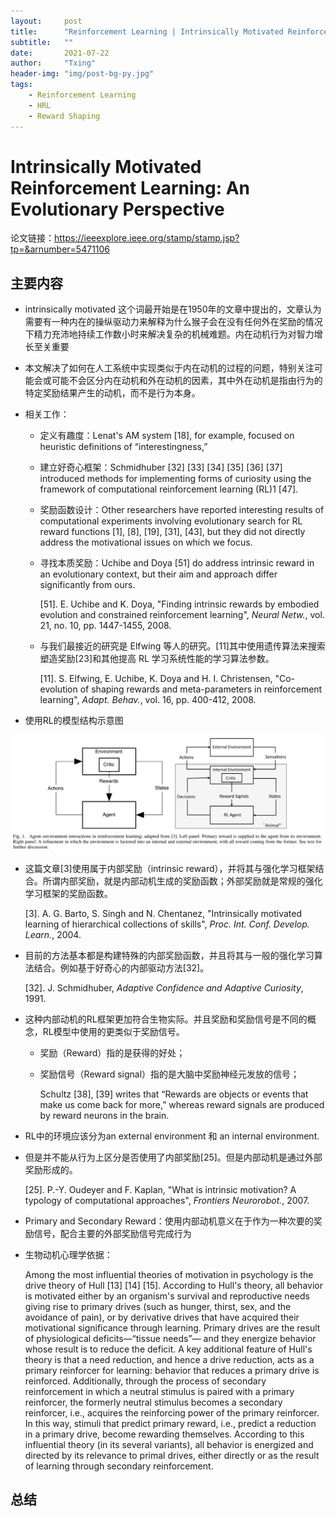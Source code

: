 ```yaml
---
layout:     post
title:      "Reinforcement Learning | Intrinsically Motivated Reinforcement Learning: An Evolutionary Perspective"
subtitle:   ""
date:       2021-07-22
author:     "Txing"
header-img: "img/post-bg-py.jpg"
tags:
    - Reinforcement Learning
    - HRL
    - Reward Shaping
---
```


# Intrinsically Motivated Reinforcement Learning: An Evolutionary Perspective

论文链接：https://ieeexplore.ieee.org/stamp/stamp.jsp?tp=&arnumber=5471106

## 主要内容

- intrinsically motivated 这个词最开始是在1950年的文章中提出的，文章认为需要有一种内在的操纵驱动力来解释为什么猴子会在没有任何外在奖励的情况下精力充沛地持续工作数小时来解决复杂的机械难题。内在动机行为对智力增长至关重要

- 本文解决了如何在人工系统中实现类似于内在动机的过程的问题，特别关注可能会或可能不会区分内在动机和外在动机的因素，其中外在动机是指由行为的特定奖励结果产生的动机，而不是行为本身。

- 相关工作：

  - 定义有趣度：Lenat's AM system [18], for example, focused on heuristic definitions of “interestingness,” 

  - 建立好奇心框架：Schmidhuber [32] [33] [34] [35] [36] [37] introduced methods for implementing forms of curiosity using the framework of computational reinforcement learning (RL)1 [47].

  - 奖励函数设计：Other researchers have reported interesting results of computational experiments involving evolutionary search for RL reward functions [1], [8], [19], [31], [43], but they did not directly address the motivational issues on which we focus.

  - 寻找本质奖励：Uchibe and Doya [51] do address intrinsic reward in an evolutionary context, but their aim and approach differ significantly from ours.

    [51]. E. Uchibe and K. Doya, "Finding intrinsic rewards by embodied evolution and constrained reinforcement learning", *Neural Netw.*, vol. 21, no. 10, pp. 1447-1455, 2008.

  - 与我们最接近的研究是 Elfwing 等人的研究。[11]其中使用遗传算法来搜索塑造奖励[23]和其他提高 RL 学习系统性能的学习算法参数。

    [11]. S. Elfwing, E. Uchibe, K. Doya and H. I. Christensen, "Co-evolution of shaping rewards and meta-parameters in reinforcement learning", *Adapt. Behav.*, vol. 16, pp. 400-412, 2008.

- 使用RL的模型结构示意图

![Agent–environment interactions in reinforcement learning](https://raw.githubusercontent.com/txing-casia/txing-casia.github.io/master/img/20210722-1.png)

- 这篇文章[3]使用属于内部奖励（intrinsic reward），并将其与强化学习框架结合。所谓内部奖励，就是内部动机生成的奖励函数；外部奖励就是常规的强化学习框架的奖励函数。

  [3]. A. G. Barto, S. Singh and N. Chentanez, "Intrinsically motivated learning of hierarchical collections of skills", *Proc. Int. Conf. Develop. Learn.*, 2004.

- 目前的方法基本都是构建特殊的内部奖励函数，并且将其与一般的强化学习算法结合。例如基于好奇心的内部驱动方法[32]。

  [32]. J. Schmidhuber, *Adaptive Confidence and Adaptive Curiosity*, 1991.

- 这种内部动机的RL框架更加符合生物实际。并且奖励和奖励信号是不同的概念，RL模型中使用的更类似于奖励信号。

  - 奖励（Reward）指的是获得的好处；

  - 奖励信号（Reward signal）指的是大脑中奖励神经元发放的信号；

    Schultz [38], [39] writes that “Rewards are objects or events that make us come back for more,” whereas reward signals are produced by reward neurons in the brain.

- RL中的环境应该分为an external environment 和 an internal environment.

- 但是并不能从行为上区分是否使用了内部奖励[25]。但是内部动机是通过外部奖励形成的。

  [25]. P.-Y. Oudeyer and F. Kaplan, "What is intrinsic motivation? A typology of computational approaches", *Frontiers Neurorobot.*, 2007.

- Primary and Secondary Reward：使用内部动机意义在于作为一种次要的奖励信号，配合主要的外部奖励信号完成行为

- 生物动机心理学依据：

  Among the most influential theories of motivation in psychology is the drive theory of Hull [13] [14] [15]. According to Hull's theory, all behavior is motivated either by an organism's survival and reproductive needs giving rise to primary drives (such as hunger, thirst, sex, and the avoidance of pain), or by derivative drives that have acquired their motivational significance through learning. Primary drives are the result of physiological deficits—“tissue needs”— and they energize behavior whose result is to reduce the deficit. A key additional feature of Hull's theory is that a need reduction, and hence a drive reduction, acts as a primary reinforcer for learning: behavior that reduces a primary drive is reinforced. Additionally, through the process of secondary reinforcement in which a neutral stimulus is paired with a primary reinforcer, the formerly neutral stimulus becomes a secondary reinforcer, i.e., acquires the reinforcing power of the primary reinforcer. In this way, stimuli that predict primary reward, i.e., predict a reduction in a primary drive, become rewarding themselves. According to this influential theory (in its several variants), all behavior is energized and directed by its relevance to primal drives, either directly or as the result of learning through secondary reinforcement.









## 总结



